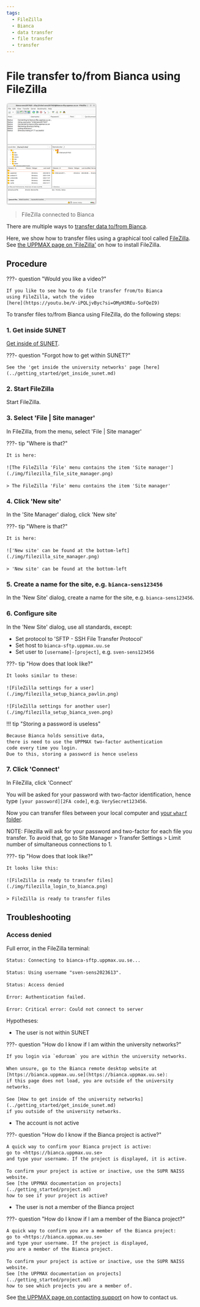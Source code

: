 ```yaml
---
tags:
  - FileZilla
  - Bianca
  - data transfer
  - file transfer
  - transfer
---
```


# File transfer to/from Bianca using FileZilla

![FileZilla connected to Bianca](./img/filezilla_login_to_bianca_236_x_266.png)

> FileZilla connected to Bianca

There are multiple ways to [transfer data to/from Bianca](../cluster_guides/transfer_bianca.md).

Here, we show how to transfer files using a graphical tool called [FileZilla](filezilla.md).
See [the UPPMAX page on 'FileZilla'](filezilla.md) on how to install FileZilla.

## Procedure

???- question "Would you like a video?"

    If you like to see how to do file transfer from/to Bianca
    using FileZilla, watch the video
    [here](https://youtu.be/V-iPQLjvByc?si=OMyH3REu-SoFQeI9)

To transfer files to/from Bianca using FileZilla, do the following steps:

### 1. Get inside SUNET

[Get inside of SUNET](../getting_started/get_inside_sunet.md).

???- question "Forgot how to get within SUNET?"

    See the 'get inside the university networks' page [here](../getting_started/get_inside_sunet.md)

### 2. Start FileZilla

Start FileZilla.

### 3. Select 'File | Site manager'

In FileZilla, from the menu, select 'File | Site manager'

???- tip "Where is that?"

    It is here:

    ![The FileZilla 'File' menu contains the item 'Site manager'](./img/filezilla_file_site_manager.png)

    > The FileZilla 'File' menu contains the item 'Site manager'

### 4. Click 'New site'

In the 'Site Manager' dialog, click 'New site'

???- tip "Where is that?"

    It is here:

    !['New site' can be found at the bottom-left](./img/filezilla_site_manager.png)

    > 'New site' can be found at the bottom-left

### 5. Create a name for the site, e.g. `bianca-sens123456`

In the 'New Site' dialog, create a name for the site, e.g. `bianca-sens123456`.

### 6. Configure site

In the 'New Site' dialog, use all standards, except:

- Set protocol to 'SFTP - SSH File Transfer Protocol'
- Set host to `bianca-sftp.uppmax.uu.se`
- Set user to `[username]-[project]`, e.g. `sven-sens123456`

???- tip "How does that look like?"

    It looks similar to these:

    ![FileZilla settings for a user](./img/filezilla_setup_bianca_pavlin.png)

    ![FileZilla settings for another user](./img/filezilla_setup_bianca_sven.png)

!!! tip "Storing a password is useless"

    Because Bianca holds sensitive data,
    there is need to use the UPPMAX two-factor authentication
    code every time you login.
    Due to this, storing a password is hence useless

### 7. Click 'Connect'

In FileZilla, click 'Connect'

You will be asked for your password with two-factor identification, hence
type `[your password][2FA code]`, e.g. `VerySecret123456`.

Now you can transfer files between your local computer and [your `wharf` folder](../cluster_guides/wharf.md).

NOTE: Filezilla will ask for your password and two-factor for each file you transfer. To avoid that, go to
Site Manager > Transfer Settings > Limit number of simultaneous connections to 1.

???- tip "How does that look like?"

    It looks like this:

    ![FileZilla is ready to transfer files](./img/filezilla_login_to_bianca.png)

    > FileZilla is ready to transfer files

## Troubleshooting

### Access denied

Full error, in the FileZilla terminal:

```text
Status: Connecting to bianca-sftp.uppmax.uu.se...

Status: Using username "sven-sens2023613".

Status: Access denied

Error: Authentication failed.

Error: Critical error: Could not connect to server
```

Hypotheses:

- The user is not within SUNET

???- question "How do I know if I am within the university networks?"

    If you login via `eduroam` you are within the university networks.

    When unsure, go to the Bianca remote desktop website at
    [https://bianca.uppmax.uu.se](https://bianca.uppmax.uu.se):
    if this page does not load, you are outside of the university networks.

    See [How to get inside of the university networks](../getting_started/get_inside_sunet.md)
    if you outside of the university networks.

- The account is not active

???- question "How do I know if the Bianca project is active?"

    A quick way to confirm your Bianca project is active:
    go to <https://bianca.uppmax.uu.se>
    and type your username. If the project is displayed, it is active.

    To confirm your project is active or inactive, use the SUPR NAISS website.
    See [the UPPMAX documentation on projects](../getting_started/project.md)
    how to see if your project is active?

- The user is not a member of the Bianca project

???- question "How do I know if I am a member of the Bianca project?"

    A quick way to confirm you are a member of the Bianca project:
    go to <https://bianca.uppmax.uu.se>
    and type your username. If the project is displayed,
    you are a member of the Bianca project.

    To confirm your project is active or inactive, use the SUPR NAISS website.
    See [the UPPMAX documentation on projects](../getting_started/project.md)
    how to see which projects you are a member of.

See [the UPPMAX page on contacting support](../support.md)
on how to contact us.

